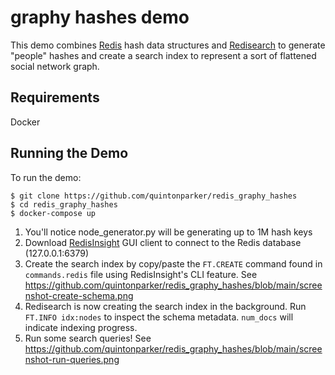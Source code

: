 # graphy hashes demo

This demo combines [Redis](https://redis.io) hash data structures and [Redisearch](https://oss.redislabs.com/redisearch/)
to generate "people" hashes and create a search index to represent a sort of flattened social network graph.

## Requirements
Docker

## Running the Demo
To run the demo:
```
$ git clone https://github.com/quintonparker/redis_graphy_hashes
$ cd redis_graphy_hashes
$ docker-compose up
```

1. You'll notice node_generator.py will be generating up to 1M hash keys 
2. Download [RedisInsight](https://redislabs.com/redis-enterprise/redis-insight/) GUI client to connect to the Redis database (127.0.0.1:6379)
3. Create the search index by copy/paste the `FT.CREATE` command found in `commands.redis` file using RedisInsight's CLI feature. See https://github.com/quintonparker/redis_graphy_hashes/blob/main/screenshot-create-schema.png
4. Redisearch is now creating the search index in the background. Run `FT.INFO idx:nodes` to inspect the schema metadata. `num_docs` will indicate indexing progress.
5. Run some search queries! See https://github.com/quintonparker/redis_graphy_hashes/blob/main/screenshot-run-queries.png



